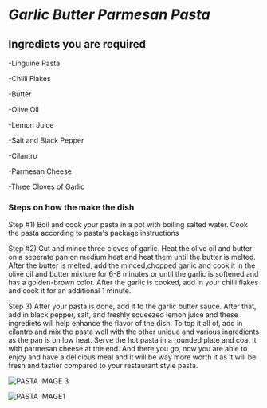 # _Garlic Butter Parmesan Pasta_
## Ingrediets you are required
-Linguine Pasta

-Chilli Flakes

-Butter

-Olive Oil

-Lemon Juice

-Salt and Black Pepper

-Cilantro

-Parmesan Cheese

-Three Cloves of Garlic
### Steps on how the make the dish
Step #1) Boil and cook your pasta in a pot with boiling salted water. Cook the pasta according to pasta's package instructions

Step #2) Cut and mince three cloves of garlic. Heat the olive oil and butter on a seperate pan on medium heat and heat them until the butter is melted. After the butter is melted, add the minced,chopped garlic and cook it in the olive oil and butter mixture for 6-8 minutes or until the garlic is softened and has a golden-brown color. After the garlic is cooked, add in your chilli flakes and cook it for an additional 1 minute.

Step 3) After your pasta is done, add it to the garlic butter sauce. After that, add in black pepper, salt, and freshly squeezed lemon juice and these ingrediets will help enhance the flavor of the dish. To top it all of, add in cilantro and mix the pasta well with the other unique and various ingredients as the pan is on low heat. Serve the hot pasta in a rounded plate and coat it with parmesan cheese at the end. And there you go, now you are able to enjoy and have a delicious meal and it will be way more worth it as it will be fresh and tastier compared to your restaurant style pasta.

![PASTA IMAGE 3](https://user-images.githubusercontent.com/72218836/95671049-603b1380-0b47-11eb-8c57-32f057689fca.jpg)

![PASTA IMAGE1](https://user-images.githubusercontent.com/72218836/95671086-a7290900-0b47-11eb-9fe2-f28a2f10c28b.jpg)


